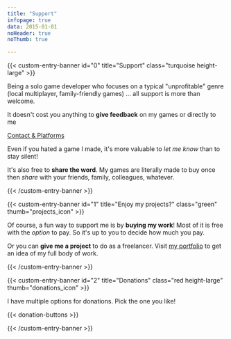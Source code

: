 ```yaml
---
title: "Support"
infopage: true
data: 2015-01-01
noHeader: true
noThumb: true

---
```


{{< custom-entry-banner id="0" title="Support" class="turquoise height-large" >}}

Being a solo game developer who focuses on a typical "unprofitable" genre (local multiplayer, family-friendly games) ... all support is more than welcome.

It doesn't cost you anything to **give feedback** on my games or directly to me

<a href="/info/contact" class="btn">Contact & Platforms</a>

Even if you hated a game I made, it's more valuable to _let me know_ than to stay silent!

It's also free to **share the word**. My games are literally made to buy once then _share_ with your friends, family, colleagues, whatever.

{{< /custom-entry-banner >}}

{{< custom-entry-banner id="1" title="Enjoy my projects?" class="green" thumb="projects_icon" >}}

Of course, a fun way to support me is by **buying my work**! Most of it is free with the _option_ to pay. So it's up to you to decide how much you pay.

Or you can **give me a project** to do as a freelancer. Visit [my portfolio](https://rodepanda.com) to get an idea of my full body of work.

{{< /custom-entry-banner >}}

{{< custom-entry-banner id="2" title="Donations" class="red height-large" thumb="donations_icon" >}}

I have multiple options for donations. Pick the one you like!

{{< donation-buttons >}}

{{< /custom-entry-banner >}}
